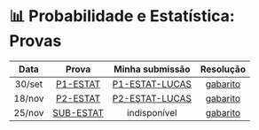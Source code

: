 # 📊 Probabilidade e Estatística: Provas

| Data | Prova | Minha submissão |Resolução |
| :-: | :-: | :-: | :-: |
| 30/set | [P1-ESTAT](./P1-Estat-PUC-02sem21-questoes.pdf) | [P1-ESTAT-LUCAS](./minhas-submissoes/P1-Estat-PUC-02sem21/P1-Estat-PUC-02sem21-LUCAS-LOPES.pdf) | [gabarito](./P1-Estat-PUC-02sem21-respostas.pdf) |
| 18/nov | [P2-ESTAT](./P2-Estat-PUC-02sem21-questoes.pdf) | [P2-ESTAT-LUCAS](./minhas-submissoes/P2-Estat-PUC-02sem21/) | [gabarito](./P2-Estat-PUC-02sem21-respostas.pdf) |
| 25/nov | [SUB-ESTAT](./Sub-Estat-PUC-02sem21-questoes.pdf) | indisponível | [gabarito](./Sub-Estat-PUC-02sem21-respostas.pdf) |
